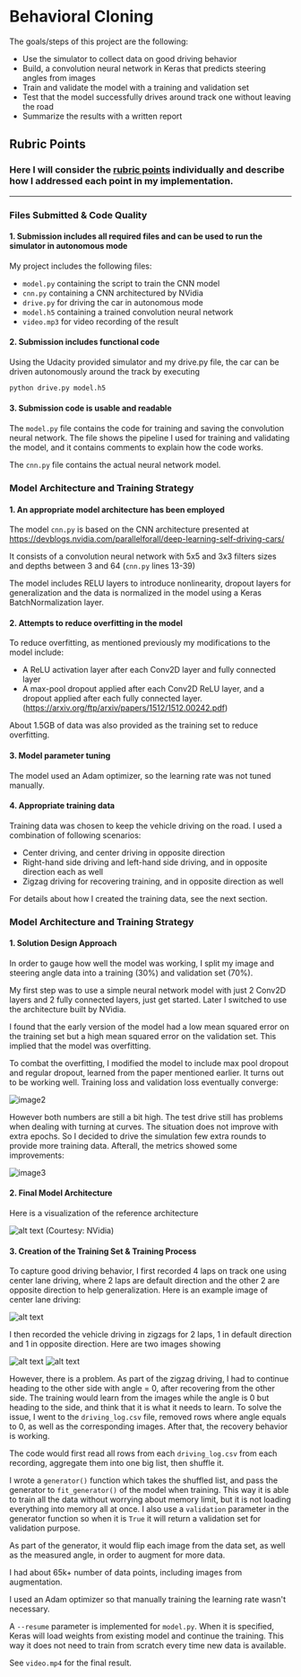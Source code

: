 # **Behavioral Cloning** 

The goals/steps of this project are the following:
* Use the simulator to collect data on good driving behavior
* Build, a convolution neural network in Keras that predicts steering angles from images
* Train and validate the model with a training and validation set
* Test that the model successfully drives around track one without leaving the road
* Summarize the results with a written report


[//]: # (Image References)

[image1]: ./images/cnn-architecture-624x890.png "Model Visualization"
[image2]: ./images/train-stats.png "Metrics"
[image3]: ./images/resumed-train-stats.png "Metrics (resumed)"
[image4]: ./images/center.jpg "Center lane driving"
[image5]: ./images/recover_left.jpg "Recover from left"
[image6]: ./images/recover_right.jpg "Recover from right"

## Rubric Points
### Here I will consider the [rubric points](https://review.udacity.com/#!/rubrics/432/view) individually and describe how I addressed each point in my implementation.  

---
### Files Submitted & Code Quality

#### 1. Submission includes all required files and can be used to run the simulator in autonomous mode

My project includes the following files:
* ```model.py``` containing the script to train the CNN model
* ```cnn.py``` containing a CNN architectured by NVidia
* ```drive.py``` for driving the car in autonomous mode
* ```model.h5``` containing a trained convolution neural network 
* ```video.mp3``` for video recording of the result

#### 2. Submission includes functional code
Using the Udacity provided simulator and my drive.py file, the car can be driven autonomously around the track by executing 
```sh
python drive.py model.h5
```

#### 3. Submission code is usable and readable

The ```model.py``` file contains the code for training and saving the convolution neural network. The file shows the pipeline I used for training and validating the model, and it contains comments to explain how the code works.

The ```cnn.py``` file contains the actual neural network model. 

### Model Architecture and Training Strategy

#### 1. An appropriate model architecture has been employed


The model ```cnn.py``` is based on the CNN architecture presented at https://devblogs.nvidia.com/parallelforall/deep-learning-self-driving-cars/

It consists of a convolution neural network with 5x5 and 3x3 filters sizes and depths between 3 and 64 (```cnn.py``` lines 13-39) 

The model includes RELU layers to introduce nonlinearity, dropout layers for generalization and the data is normalized in the model using a Keras BatchNormalization layer. 

#### 2. Attempts to reduce overfitting in the model

To reduce overfitting, as mentioned previously my modifications to the model include:

* A ReLU activation layer after each Conv2D layer and fully connected layer
* A max-pool dropout applied after each Conv2D ReLU layer, and a dropout applied after each fully connected layer. (https://arxiv.org/ftp/arxiv/papers/1512/1512.00242.pdf)

About 1.5GB of data was also provided as the training set to reduce overfitting.

#### 3. Model parameter tuning

The model used an Adam optimizer, so the learning rate was not tuned manually.

#### 4. Appropriate training data

Training data was chosen to keep the vehicle driving on the road. I used a combination of following scenarios:

* Center driving, and center driving in opposite direction
* Right-hand side driving and left-hand side driving, and in opposite direction each as well
* Zigzag driving for recovering training, and in opposite direction as well

For details about how I created the training data, see the next section. 

### Model Architecture and Training Strategy

#### 1. Solution Design Approach

In order to gauge how well the model was working, I split my image and steering angle data into a training (30%) and validation set (70%).

My first step was to use a simple neural network model with just 2 Conv2D layers and 2 fully connected layers, just get started. Later I switched to use the architecture built by NVidia.

I found that the early version of the model had a low mean squared error on the training set but a high mean squared error on the validation set. This implied that the model was overfitting. 

To combat the overfitting, I modified the model to include max pool dropout and regular dropout, learned from the paper mentioned earlier. It turns out to be working well. Training loss and validation loss eventually converge:

![image2]

However both numbers are still a bit high. The test drive still has problems when dealing with turning at curves. The situation does not improve with extra epochs. So I decided to drive the simulation few extra rounds to provide more training data. Afterall, the metrics showed some improvements:

![image3]


#### 2. Final Model Architecture


Here is a visualization of the reference architecture

![alt text][image1] (Courtesy: NVidia)

#### 3. Creation of the Training Set & Training Process

To capture good driving behavior, I first recorded 4 laps on track one using center lane driving, where 2 laps are default direction and the other 2 are opposite direction to help generalization. Here is an example image of center lane driving:

![alt text][image4]

I then recorded the vehicle driving in zigzags for 2 laps, 1 in default direction and 1 in opposite direction. Here are two images showing 

![alt text][image5]
![alt text][image6]

However, there is a problem. As part of the zigzag driving, I had to continue heading to the other side with angle = 0, after recovering from the other side. The training would learn from the images while the angle is 0 but heading to the side, and think that it is what it needs to learn. To solve the issue, I went to the ```driving_log.csv``` file, removed rows where angle equals to 0, as well as the corresponding images. After that, the recovery behavior is working.

The code would first read all rows from each ```driving_log.csv``` from each recording, aggregate them into one big list, then shuffle it.

I wrote a ```generator()``` function which takes the shuffled list, and pass the generator to ```fit_generator()``` of the model when training. This way it is able to train all the data without worrying about memory limit, but it is not loading everything into memory all at once. I also use a ```validation``` parameter in the generator function so when it is ```True``` it will return a validation set for validation purpose.

As part of the generator, it would flip each image from the data set, as well as the measured angle, in order to augment for more data.

I had about 65k+ number of data points, including images from augmentation.

I used an Adam optimizer so that manually training the learning rate wasn't necessary.

A ```--resume``` parameter is implemented for ```model.py```. When it is specified, Keras will load weights from existing model and continue the training. This way it does not need to train from scratch every time new data is available. 

See ```video.mp4``` for the final result. 
